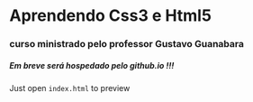 # Aprendendo Css3 e Html5  

### curso ministrado pelo professor Gustavo Guanabara  

##### Em breve será hospedado pelo github.io !!!

Just open ```index.html``` to preview
